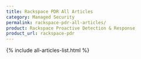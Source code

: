 ```yaml
---
title: Rackspace PDR All Articles
category: Managed Security
permalink: rackspace-pdr-all-articles/
product: Rackspace Proactive Detection & Response
product_url: rackspace-pdr
---
```


{% include all-articles-list.html %}
